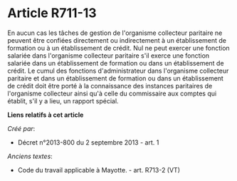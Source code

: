 # Article R711-13

En aucun cas les tâches de gestion de l'organisme collecteur paritaire ne peuvent être confiées directement ou indirectement
à un établissement de formation ou à un établissement de crédit. Nul ne peut exercer une fonction salariée dans l'organisme
collecteur paritaire s'il exerce une fonction salariée dans un établissement de formation ou dans un établissement de crédit.
Le cumul des fonctions d'administrateur dans l'organisme collecteur paritaire et dans un établissement de formation ou dans
un établissement de crédit doit être porté à la connaissance des instances paritaires de l'organisme collecteur ainsi qu'à
celle du commissaire aux comptes qui établit, s'il y a lieu, un rapport spécial.

**Liens relatifs à cet article**

_Créé par_:

  - Décret n°2013-800 du 2 septembre 2013 - art. 1

_Anciens textes_:

  - Code du travail applicable à Mayotte. - art. R713-2 (VT)
